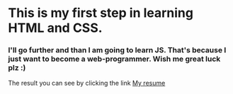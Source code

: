 # This is my first step in learning HTML and CSS.
### I'll go further and than I am going to learn JS. That's because I just want to become a web-programmer. Wish me great luck plz :)
The result you can see by clicking the link [My resume](https://solidarenat.github.io/resume/)
